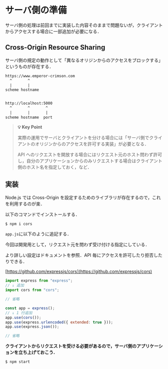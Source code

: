 # サーバ側の準備

サーバ側の処理は前回までに実装した内容そのままで問題ないが，クライアントからアクセスする場合に一部追加が必要になる．

## Cross-Origin Resource Sharing

サーバ側の規定の動作として「異なるオリジンからのアクセスをブロックする」というものが存在する．

```txt
https://www.emperor-crimson.com
  ^       ^
  |       |
scheme hostname


http://localhost:5000
  ^       ^       ^
  |       |       |
scheme hostname  port

```

> **💡 Key Point**
>
> 実際の運用でサーバとクライアントを分ける場合には「サーバ側でクライアントのオリジンからのアクセスを許可する実装」が必要となる．
>
> API へのリクエストを開放する場合にはリクエスト元のホスト問わず許可し，自分のアプリケーションからのみリクエストする場合はクライアント側のホスト名を指定しておく，など．

## 実装

Node.js では Cross-Origin を設定するためのライブラリが存在するので，これを利用するのが楽．

以下のコマンドでインストールする．

```bash
$ npm i cors
```

`app.js`に以下のように追記する．

今回は開発用として，リクエスト元を問わず受け付ける指定にしている．

より詳しい設定はドキュメントを参照．API 毎にアクセスを許可したり拒否したりできる．

[https://github.com/expressjs/cors](https://github.com/expressjs/cors)

```js
import express from "express";
// ↓ 追加
import cors from "cors";

// 省略

const app = express();
// ↓ 1 行追加
app.use(cors());
app.use(express.urlencoded({ extended: true }));
app.use(express.json());

// 省略
```

**クライアントからリクエストを受ける必要があるので，サーバ側のアプリケーションを立ち上げておこう．**

```bash
$ npm start
```

